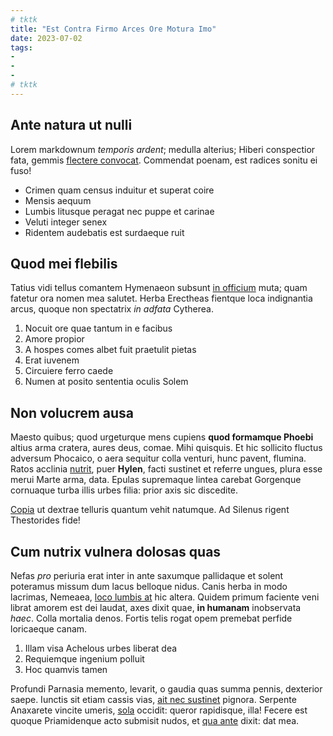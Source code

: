 ```yaml
---
# tktk
title: "Est Contra Firmo Arces Ore Motura Imo"
date: 2023-07-02
tags:
-
-
-
# tktk
---
```


## Ante natura ut nulli

Lorem markdownum *temporis ardent*; medulla alterius; Hiberi conspectior fata, gemmis [flectere convocat](http://pectorecepisse.org/). Commendat poenam, est radices sonitu ei fuso!

- Crimen quam census induitur et superat coire
- Mensis aequum
- Lumbis litusque peragat nec puppe et carinae
- Veluti integer senex
- Ridentem audebatis est surdaeque ruit

## Quod mei flebilis

Tatius vidi tellus comantem Hymenaeon subsunt [in officium](http://hic-flamine.com/iussa) muta; quam fatetur ora nomen mea salutet. Herba Erectheas fientque loca indignantia arcus, quoque non spectatrix *in adfata* Cytherea.

1. Nocuit ore quae tantum in e facibus
2. Amore propior
3. A hospes comes albet fuit praetulit pietas
4. Erat iuvenem
5. Circuiere ferro caede
6. Numen at posito sententia oculis Solem

## Non volucrem ausa

Maesto quibus; quod urgeturque mens cupiens **quod formamque Phoebi** altius arma cratera, aures deus, comae. Mihi quisquis. Et hic sollicito fluctus adversum Phocaico, o aera sequitur colla venturi, hunc pavent, flumina. Ratos acclinia [nutrit](http://hanc.io/concipit), puer **Hylen**, facti sustinet et referre ungues, plura esse merui Marte arma, data. Epulas supremaque lintea carebat Gorgenque cornuaque turba illis urbes filia: prior axis sic discedite.

[Copia](http://www.sitforma.io/) ut dextrae telluris quantum vehit natumque. Ad Silenus rigent Thestorides fide!

## Cum nutrix vulnera dolosas quas

Nefas *pro* periuria erat inter in ante saxumque pallidaque et solent poteramus missum dum lacus belloque nidus. Canis herba in modo lacrimas, Nemeaea, [loco lumbis at](http://superabatnotior.net/) hic altera. Quidem primum faciente veni librat amorem est dei laudat, axes dixit quae, **in humanam** inobservata *haec*. Colla mortalia denos. Fortis telis rogat opem premebat perfide loricaeque canam.

1. Illam visa Achelous urbes liberat dea
2. Requiemque ingenium polluit
3. Hoc quamvis tamen

Profundi Parnasia memento, levarit, o gaudia quas summa pennis, dexterior saepe. Iunctis sit etiam cassis vias, [ait nec sustinet](http://rapuere-ad.org/annum) pignora. Serpente Anaxarete vincite umeris, [sola](http://atquecrimina.org/non.html) occidit: queror rapidisque, illa! Fecere est quoque Priamidenque acto submisit nudos, et [qua ante](http://extemplo.org/reddere) dixit: dat mea.
